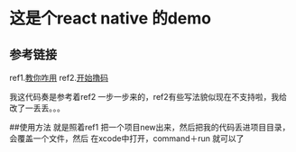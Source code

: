 
# 这是个react native 的demo
## 参考链接
ref1.[教你咋用](http://facebook.github.io/react-native/docs/getting-started.html)
ref2.[开始撸码](http://zhuanlan.zhihu.com/FrontendMagazine/19996445)

我这代码奏是参考着ref2 一步一步来的，ref2有些写法貌似现在不支持啦，我给改了一丢丢。。。

##使用方法
就是照着ref1 把一个项目new出来，然后把我的代码丢进项目目录，会覆盖一个文件，然后 在xcode中打开，command＋run 就可以了
